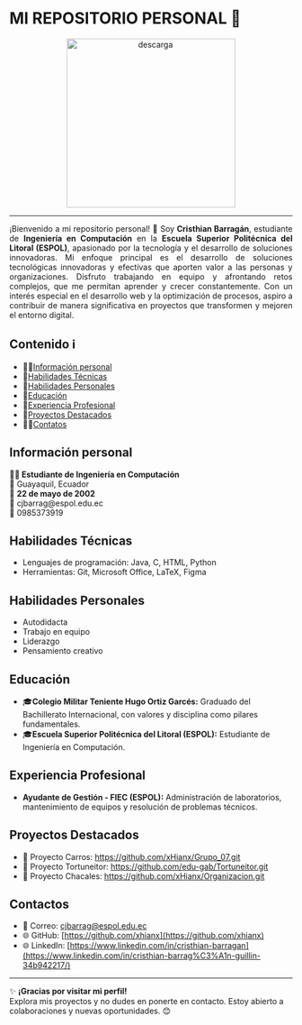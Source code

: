 # MI REPOSITORIO PERSONAL 👋

<div align="center">
  <img src="https://github.com/user-attachments/assets/aad36723-82d2-43cc-bb6e-53c75f6450cd" alt="descarga" width="300">
</div>

---

<p align="justify">
¡Bienvenido a mi repositorio personal! 🎉  
Soy <strong>Cristhian Barragán</strong>, estudiante de <strong>Ingeniería en Computación</strong> en la <strong>Escuela Superior Politécnica del Litoral (ESPOL)</strong>, apasionado por la tecnología y el desarrollo de soluciones innovadoras. Mi enfoque principal es el desarrollo de soluciones tecnológicas innovadoras y efectivas que aporten valor a las personas y organizaciones. Disfruto trabajando en equipo y afrontando retos complejos, que me permitan aprender y crecer constantemente. Con un interés especial en el desarrollo web y la optimización de procesos, aspiro a contribuir de manera significativa en proyectos que transformen y mejoren el entorno digital.

## Contenido ℹ️
* 👨‍💼[Información personal](#información-personal)
* 🔧[Habilidades Técnicas](#habilidades-técnicas)
* 🌟[Habilidades Personales](#habilidades-personales)
* 🏫[Educación](#educación)
* 💼[Experiencia Profesional](#experiencia-profesional)
* 📁[Proyectos Destacados](#proyectos-destacados)
* 👨‍💻[Contatos](#contactos)
  
## Información personal
<p> <strong>👨‍💻 Estudiante de Ingeniería en Computación</strong> <br> 📍 Guayaquil, Ecuador <br>🎂 <strong>22 de mayo de 2002</strong> <br> 📧 cjbarrag@espol.edu.ec <br>📱 0985373919 </p>

## Habilidades Técnicas
* Lenguajes de programación: Java, C, HTML, Python
* Herramientas: Git, Microsoft Office, LaTeX, Figma

## Habilidades Personales
* Autodidacta
* Trabajo en equipo
* Liderazgo
* Pensamiento creativo

## Educación
* 🎓<strong>Colegio Militar Teniente Hugo Ortiz Garcés:</strong> Graduado del Bachillerato Internacional, con valores y disciplina como pilares fundamentales.
* 🎓<strong>Escuela Superior Politécnica del Litoral (ESPOL):</strong> Estudiante de Ingeniería en Computación.

## Experiencia Profesional
* <strong>Ayudante de Gestión - FIEC (ESPOL):</strong> Administración de laboratorios, mantenimiento de equipos y resolución de problemas técnicos.

## Proyectos Destacados
* 🚗 Proyecto Carros: https://github.com/xHianx/Grupo_07.git
* 🐢 Proyecto Tortuneitor: https://github.com/edu-gab/Tortuneitor.git
* 🦾 Proyecto Chacales: https://github.com/xHianx/Organizacion.git
   
## Contactos
* 📧 Correo: cjbarrag@espol.edu.ec
* 🌐 GitHub: [https://github.com/xhianx](https://github.com/xhianx)
* 🌐 LinkedIn: [https://www.linkedin.com/in/cristhian-barragan](https://www.linkedin.com/in/cristhian-barrag%C3%A1n-guillin-34b942217/)

---

✨ <strong>¡Gracias por visitar mi perfil!</strong><br>
Explora mis proyectos y no dudes en ponerte en contacto. Estoy abierto a colaboraciones y nuevas oportunidades. 😊
